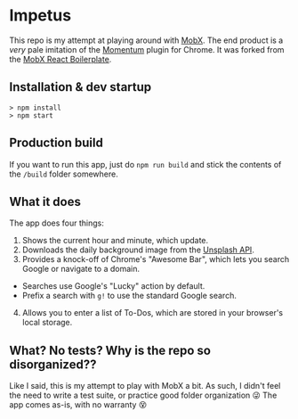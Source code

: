 # Impetus

This repo is my attempt at playing around with [MobX](https://mobxjs.github.io/mobx/).  The end product
is a _very_ pale imitation of the [Momentum](https://chrome.google.com/webstore/detail/momentum/laookkfknpbbblfpciffpaejjkokdgca?hl=en) plugin for Chrome. It was forked from the [MobX React Boilerplate](https://github.com/mobxjs/mobx-react-boilerplate).

## Installation & dev startup
```
> npm install
> npm start
```

## Production build
If you want to run this app, just do `npm run build` and stick the contents of the `/build` folder somewhere.

## What it does
The app does four things:

1. Shows the current hour and minute, which update.
2. Downloads the daily background image from the [Unsplash API](https://unsplash.com/developers).
3. Provides a knock-off of Chrome's "Awesome Bar", which lets you search Google or navigate to a domain.
  * Searches use Google's "Lucky" action by default.
  * Prefix a search with `g!` to use the standard Google search.
4. Allows you to enter a list of To-Dos, which are stored in your browser's local storage.

## What? No tests? Why is the repo so disorganized??
Like I said, this is my attempt to play with MobX a bit. As such, I didn't feel the need to write a test suite, or practice good folder organization 😜 The app comes as-is, with no warranty 😵

